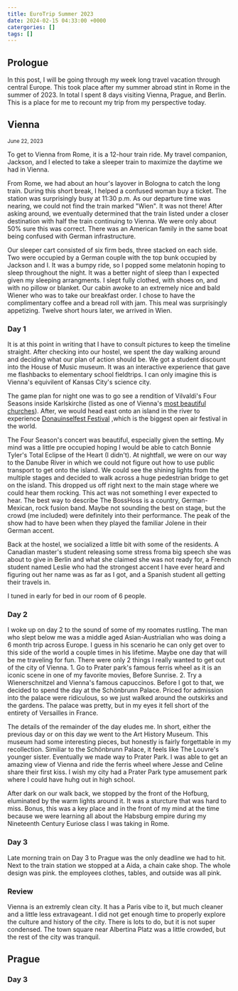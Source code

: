 ```yaml
---
title: EuroTrip Summer 2023
date: 2024-02-15 04:33:00 +0000
catergories: []
tags: []
---
```


## **Prologue**

In this post, I will be going through my week long travel vacation through central Europe. This took place after my summer abroad stint in Rome in the summer of 2023. In total I spent 8 days visiting Vienna, Prague, and Berlin. This is a place for me to recount my trip from my perspective today. 

## **Vienna**
<sup>June 22, 2023<sup>

To get to Vienna from Rome, it is a 12-hour train ride. My travel companion, Jackson, and I elected to take a sleeper train to maximize the daytime we had in Vienna. 

From Rome, we had about an hour's layover in Bologna to catch the long train. During this short break, I helped a confused woman buy a ticket. The station was surprisingly busy at 11:30 p.m. As our departure time was nearing, we could not find the train marked "Wien". It was not there! After asking around, we eventually determined that the train listed under a closer destination with half the train continuing to Vienna. We were only about 50% sure this was correct. There was an American family in the same boat being confused with German infrastructure. 

Our sleeper cart consisted of six firm beds, three stacked on each side. Two were occupied by a German couple with the top bunk occupied by Jackson and I. It was a bumpy ride, so I popped some melatonin hoping to sleep throughout the night. It was a better night of sleep than I expected given my sleeping arrangments. I slept fully clothed, with shoes on, and with no pillow or blanket. Our cabin awoke to an extremely nice and bald Wiener who was to take our breakfast order. I chose to have the complimentary coffee and a bread roll with jam. This meal was surprisingly appetizing. Twelve short hours later, we arrived in Wien.

### Day 1 

It is at this point in writing that I have to consult pictures to keep the timeline straight. After checking into our hostel, we spent the day walking around and deciding what our plan of action should be. We got a student discount into the House of Music museum. It was an interactive experience that gave me flashbacks to elementary school fieldtrips. I can only imagine this is Vienna's equivilent of Kansas City's science city. 

The game plan for night one was to go see a rendition of Vilvaldi's Four Seasons inside Karlskirche (listed as one of Vienna's [most beautiful churches](https://travelnotesandbeyond.com/churches-in-vienna/)). After, we would head east onto an island in the river to experience [Donauinselfest Festival](https://en.wikipedia.org/wiki/Donauinselfest#:~:text=The%20Donauinselfest%20(German%20for%20%22Danube,million%20visitors%20over%203%20days!)) ,which is the biggest open air festival in the world.

The Four Season's concert was beautiful, especially given the setting. My mind was a little pre occupied hoping I would be able to catch Bonnie Tyler's Total Eclipse of the Heart (I didn't). At nightfall, we were on our way to the Danube River in which we could not figure out how to use public transport to get onto the island. We could see the shining lights from the multiple stages and decided to walk across a huge pedestrian bridge to get on the island. This dropped us off right next to the main stage where we could hear them rocking. This act was not something I ever expected to hear. The best way to describe The BossHoss is a country, German-Mexican, rock fusion band. Maybe not sounding the best on stage, but the crowd (me included) were definitely into their performance. The peak of the show had to have been when they played the familiar Jolene in their German accent. 

Back at the hostel, we socialized a little bit with some of the residents. A Canadian master's student releasing some stress froma big speech she was about to give in Berlin and what she claimed she was not ready for, a French student named Leslie who had the strongest accent I have ever heard and figuring out her name was as far as I got, and a Spanish student all getting their travels in. 

I tuned in early for bed in our room of 6 people.
### Day 2
I woke up on day 2 to the sound of some of my roomates rustling. The man who slept below me was a middle aged Asian-Austrialian who was doing a 6 month trip across Europe. I guess in his scenario he can only get over to this side of the world a couple times in his lifetime. Maybe one day that will be me traveling for fun. There were only 2 things I really wanted to get out of the city of Vienna. 1. Go to Prater park's famous ferris wheel as it is an iconic scene in one of my favorite movies, Before Sunrise. 2. Try a Wienerschnitzel and Vienna's famous capuccinos. Before I got to that, we decided to spend the day at the Schönbrunn Palace. Priced for admission into the palace were ridiculous, so we just walked around the outskirks and the gardens. The palace was pretty, but in my eyes it fell short of the entirety of Versailles in France. 

The details of the remainder of the day eludes me. In short, either the previous day or on this day we went to the Art History Museum. This museum had some interesting pieces, but honestly is fairly forgettable in my recollection. Similiar to the Schönbrunn Palace, it feels like The Louvre's younger sister. Eventually we made way to Prater Park. I was able to get an amazing view of Vienna and ride the ferris wheel where Jesse and Celine share their first kiss. I wish my city had a Prater Park type amusement park where I could have huhg out in high school. 

After dark on our walk back, we stopped by the front of the Hofburg, eluminated by the warm lights around it. It was a sturcture that was hard to miss. Bonus, this was a key place and in the front of my mind at the time because we were learning all about the Habsburg empire during my Nineteenth Century Euriose class I was taking in Rome.

### Day 3

Late morning train on Day 3 to Prague was the only deadline we had to hit. Next to the train station we stopped at a Aida, a chain cake shop. The whole design was pink. the employees clothes, tables, and outside was all pink. 

### Review

Vienna is an extremly clean city. It has a Paris vibe to it, but much cleaner and a little less extravageant. I did not get enough time to properly explore the culture and history of the city. There is lots to do, but it is not super condensed. The town square near Albertina Platz was a little crowded, but the rest of the city was tranquil. 

## **Prague**

### Day 3






